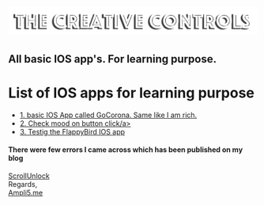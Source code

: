 # <h1><a href="https://scrollunlock.wordpress.com/"><img src="https://github.com/trickyj/Blog_app_in_Django/blob/master/src/assets/logo.png"></a></h1>	

## All basic IOS app's. For learning purpose. 

# List of IOS apps for learning purpose

  * <a href="https://github.com/trickyj/IOS-GoCorona"> 1. basic IOS App called GoCorona. Same like I am rich.</a> 
  * <a href="https://github.com/trickyj/Pro_4_IOS_Mood_Check">2. Check mood on button click/a>
  * <a href="#">3. Testig the FlappyBird IOS app</a>


#### There were few errors I came across which has been published on my blog

<a href="https://scrollunlock.wordpress.com/">ScrollUnlock</a>
<br>
Regards, <br>
<a href="http://ampli5.me">Ampli5.me</a>
